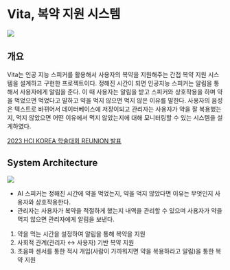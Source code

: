 # Vita, 복약 지원 시스템

![](https://user-images.githubusercontent.com/63354527/223688245-e2886a02-9014-4c4c-9056-519b942e2f5a.png)

## 개요

Vita는 인공 지능 스피커를 활용해서 사용자의 복약을 지원해주는 간접 복약 지원 시스템을 설계하고 구현한 프로젝트이다. 정해진 시간이 되면 인공지능 스피커는 알림을 통해서 사용자에게 알림을 준다. 이 때 사용자는 알림을 받고 스피커와 상호작용을 하며 약을 먹었으면 먹었다고 말하고 약을 먹지 않으면 먹지 않은 이유를 말한다. 사용자의 음성은 텍스트로 바뀌어서 데이터베이스에 저장이되고 관리자는 사용자가 약을 잘 복용했는지, 먹지 않았으면 어떤 이유에서 먹지 않았는지에 대해 모니터링할 수 있는 시스템을 설계하였다.

[2023 HCI KOREA 학술대회 REUNION 발표](https://hcikorea.org/%EA%B3%B5%EC%A7%80%EC%82%AC%ED%95%AD/11493377)

## System Architecture

![](https://user-images.githubusercontent.com/63354527/223687258-8156db7d-5904-4b64-94d2-0b9aa704b42e.png)

- AI 스피커는 정해진 시간에 약을 먹었는지, 약을 먹지 않았다면 이유는 무엇인지 사용자와 상호작용한다.
- 관리자는 사용자가 복약을 적절하게 했는지 내역을 관리할 수 있으며 사용자가 약을 먹지 않으면 관리자에게 알림을 보낸다.

1. 약을 먹는 시간을 설정하여 알림을 통해 복약을 지원
2. 사회적 관계(관리자 ↔ 사용자) 기반 복약 지원
3. 초음파 센서를 통한 적시 개입(사람이 가까워지면 약을 복용하라고 알림)을 통한 복약 지원

